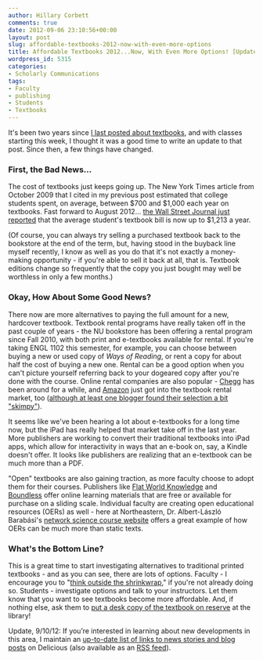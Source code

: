 ```yaml
---
author: Hillary Corbett
comments: true
date: 2012-09-06 23:10:56+00:00
layout: post
slug: affordable-textbooks-2012-now-with-even-more-options
title: Affordable Textbooks 2012...Now, With Even More Options! [Updated]
wordpress_id: 5315
categories:
- Scholarly Communications
tags:
- Faculty
- publishing
- Students
- Textbooks
---
```


It's been two years since [I last posted about textbooks](http://www.lib.neu.edu/snippets/?p=2236), and with classes starting this week, I thought it was a good time to write an update to that post. Since then, a few things have changed.


### First, the Bad News...


The cost of textbooks just keeps going up. The New York Times article from October 2009 that I cited in my previous post estimated that college students spent, on average, between $700 and $1,000 each year on textbooks. Fast forward to August 2012... [the Wall Street Journal just reported](http://online.wsj.com/article/SB20000872396390444900304577577261396855408.html#articleTabs%3Darticle) that the average student's textbook bill is now up to $1,213 a year.

(Of course, you can always try selling a purchased textbook back to the bookstore at the end of the term, but, having stood in the buyback line myself recently, I know as well as you do that it's not exactly a money-making opportunity - if you're able to sell it back at all, that is. Textbook editions change so frequently that the copy you just bought may well be worthless in only a few months.)


### Okay, How About Some Good News?


There now are more alternatives to paying the full amount for a new, hardcover textbook. Textbook rental programs have really taken off in the past couple of years - the NU bookstore has been offering a rental program since Fall 2010, with both print and e-textbooks available for rental. If you're taking ENGL 1102 this semester, for example, you can choose between buying a new or used copy of _Ways of Reading_, or rent a copy for about half the cost of buying a new one. Rental can be a good option when you can't picture yourself referring back to your dogeared copy after you're done with the course. Online rental companies are also popular - [Chegg](http://www.chegg.com/) has been around for a while, and [Amazon](http://www.amazon.com/New-Used-Textbooks-Books/b/ref=amb_link_363622522_2?ie=UTF8&node=465600&pf_rd_m=ATVPDKIKX0DER&pf_rd_s=right-csm-1&pf_rd_r=00FXNQYK47N6FZXBYEN7&pf_rd_t=101&pf_rd_p=1388721282&pf_rd_i=507846) just got into the textbook rental market, too ([although at least one blogger found their selection a bit "skimpy"](http://www.insidehighered.com/blogs/technology-and-learning/why-amazons-textbook-rental-selection-so-skimpy)).

It seems like we've been hearing a lot about e-textbooks for a long time now, but the iPad has really helped that market take off in the last year. More publishers are working to convert their traditional textbooks into iPad apps, which allow for interactivity in ways that an e-book on, say, a Kindle doesn't offer. It looks like publishers are realizing that an e-textbook can be much more than a PDF.

"Open" textbooks are also gaining traction, as more faculty choose to adopt them for their courses. Publishers like [Flat World Knowledge](http://www.flatworldknowledge.com/) and [Boundless](http://www.boundless.com/) offer online learning materials that are free or available for purchase on a sliding scale. Individual faculty are creating open educational resources (OERs) as well - here at Northeastern, Dr. Albert-László Barabási's [network science course website](http://barabasilab.neu.edu/courses/phys5116/) offers a great example of how OERs can be much more than static texts.


### What's the Bottom Line?


This is a great time to start investigating alternatives to traditional printed textbooks - and as you can see, there are lots of options. Faculty - I encourage you to "[think outside the shrinkwrap](http://www.calpirgstudents.org/resources/textbook-price-disclosure-law)," if you're not already doing so. Students - investigate options and talk to your instructors. Let them know that you want to see textbooks become more affordable. And, if nothing else, ask them to [put a desk copy of the textbook on reserve](http://library.northeastern.edu/services/course-reserves/textbooks-at-the-snell-library) at the library!

Update, 9/10/12: If you’re interested in learning about new developments in this area, I maintain an [up-to-date list of links to news stories and blog posts](http://www.delicious.com/sc.at.neu/textbooks) on Delicious (also available as an [RSS feed](http://www.delicious.com/v2/rss/sc.at.neu/textbooks)).


